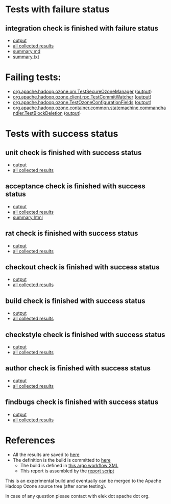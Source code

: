 # Tests with failure status

## integration check is finished with failure status

   * [output](https://raw.githubusercontent.com/elek/ozone-ci/master/pr/pr-hdds-2047-w7d9b/integration/output.log)
   * [all collected results](https://github.com/elek/ozone-ci/tree/master/pr/pr-hdds-2047-w7d9b/integration)
   * [summary.md](https://github.com/elek/ozone-ci/tree/master/pr/pr-hdds-2047-w7d9b/integration/summary.md)
   * [summary.txt](https://github.com/elek/ozone-ci/tree/master/pr/pr-hdds-2047-w7d9b/integration/summary.txt)

# Failing tests: 

 * [org.apache.hadoop.ozone.om.TestSecureOzoneManager](hadoop-ozone/integration-test/org.apache.hadoop.ozone.om.TestSecureOzoneManager.txt) ([output](hadoop-ozone/integration-test/org.apache.hadoop.ozone.om.TestSecureOzoneManager-output.txt/))
 * [org.apache.hadoop.ozone.client.rpc.TestCommitWatcher](hadoop-ozone/integration-test/org.apache.hadoop.ozone.client.rpc.TestCommitWatcher.txt) ([output](hadoop-ozone/integration-test/org.apache.hadoop.ozone.client.rpc.TestCommitWatcher-output.txt/))
 * [org.apache.hadoop.ozone.TestOzoneConfigurationFields](hadoop-ozone/integration-test/org.apache.hadoop.ozone.TestOzoneConfigurationFields.txt) ([output](hadoop-ozone/integration-test/org.apache.hadoop.ozone.TestOzoneConfigurationFields-output.txt/))
 * [org.apache.hadoop.ozone.container.common.statemachine.commandhandler.TestBlockDeletion](hadoop-ozone/integration-test/org.apache.hadoop.ozone.container.common.statemachine.commandhandler.TestBlockDeletion.txt) ([output](hadoop-ozone/integration-test/org.apache.hadoop.ozone.container.common.statemachine.commandhandler.TestBlockDeletion-output.txt/))


# Tests with success status

## unit check is finished with success status

   * [output](https://raw.githubusercontent.com/elek/ozone-ci/master/pr/pr-hdds-2047-w7d9b/unit/output.log)
   * [all collected results](https://github.com/elek/ozone-ci/tree/master/pr/pr-hdds-2047-w7d9b/unit)


## acceptance check is finished with success status

   * [output](https://raw.githubusercontent.com/elek/ozone-ci/master/pr/pr-hdds-2047-w7d9b/acceptance/output.log)
   * [all collected results](https://github.com/elek/ozone-ci/tree/master/pr/pr-hdds-2047-w7d9b/acceptance)
   * [summary.html](https://elek.github.io/ozone-ci/pr/pr-hdds-2047-w7d9b/acceptance/summary.html)


## rat check is finished with success status

   * [output](https://raw.githubusercontent.com/elek/ozone-ci/master/pr/pr-hdds-2047-w7d9b/rat/output.log)
   * [all collected results](https://github.com/elek/ozone-ci/tree/master/pr/pr-hdds-2047-w7d9b/rat)


## checkout check is finished with success status

   * [output](https://raw.githubusercontent.com/elek/ozone-ci/master/pr/pr-hdds-2047-w7d9b/checkout/output.log)
   * [all collected results](https://github.com/elek/ozone-ci/tree/master/pr/pr-hdds-2047-w7d9b/checkout)


## build check is finished with success status

   * [output](https://raw.githubusercontent.com/elek/ozone-ci/master/pr/pr-hdds-2047-w7d9b/build/output.log)
   * [all collected results](https://github.com/elek/ozone-ci/tree/master/pr/pr-hdds-2047-w7d9b/build)


## checkstyle check is finished with success status

   * [output](https://raw.githubusercontent.com/elek/ozone-ci/master/pr/pr-hdds-2047-w7d9b/checkstyle/output.log)
   * [all collected results](https://github.com/elek/ozone-ci/tree/master/pr/pr-hdds-2047-w7d9b/checkstyle)


## author check is finished with success status

   * [output](https://raw.githubusercontent.com/elek/ozone-ci/master/pr/pr-hdds-2047-w7d9b/author/output.log)
   * [all collected results](https://github.com/elek/ozone-ci/tree/master/pr/pr-hdds-2047-w7d9b/author)


## findbugs check is finished with success status

   * [output](https://raw.githubusercontent.com/elek/ozone-ci/master/pr/pr-hdds-2047-w7d9b/findbugs/output.log)
   * [all collected results](https://github.com/elek/ozone-ci/tree/master/pr/pr-hdds-2047-w7d9b/findbugs)




# References

 * All the results are saved to [here](https://github.com/elek/ozone-ci/tree/master/pr/pr-hdds-2047-w7d9b/)
 * The definition is the build is committed to [here](https://github.com/elek/argo-ozone)
    * The build is defined in [this argo workflow XML](https://github.com/elek/argo-ozone/blob/master/ozone-build.yaml)
    * This report is assembled by the [report script](https://github.com/elek/argo-ozone/blob/master/scripts/report.sh)

This is an experimental build and eventually can be merged to the Apache Hadoop Ozone source tree (after some testing).

In case of any question please contact with elek dot apache dot org.
